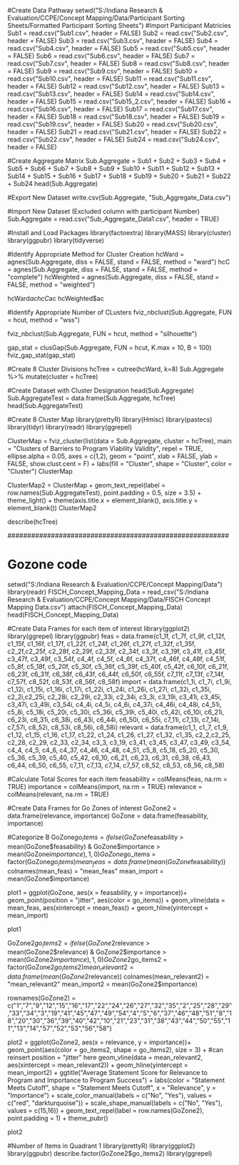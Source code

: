 #Create Data Pathway
setwd("S:/Indiana Research & Evaluation/CCPE/Concept Mapping/Data/Participant Sorting Sheets/Formatted Participant Sorting Sheets")
#Import Participant Matricies
Sub1 = read.csv("Sub1.csv", header = FALSE)
Sub2 = read.csv("Sub2.csv", header = FALSE)
Sub3 = read.csv("Sub3.csv", header = FALSE)
Sub4 = read.csv("Sub4.csv", header = FALSE)
Sub5 = read.csv("Sub5.csv", header = FALSE)
Sub6 = read.csv("Sub6.csv", header = FALSE)
Sub7 = read.csv("Sub7.csv", header = FALSE)
Sub8 = read.csv("Sub8.csv", header = FALSE)
Sub9 = read.csv("Sub9.csv", header = FALSE)
Sub10 = read.csv("Sub10.csv", header = FALSE)
Sub11 = read.csv("Sub11.csv", header = FALSE)
Sub12 = read.csv("Sub12.csv", header = FALSE)
Sub13 = read.csv("Sub13.csv", header = FALSE)
Sub14 = read.csv("Sub14.csv", header = FALSE)
Sub15 = read.csv("Sub15_2.csv", header = FALSE)
Sub16 = read.csv("Sub16.csv", header = FALSE)
Sub17 = read.csv("Sub17.csv", header = FALSE)
Sub18 = read.csv("Sub18.csv", header = FALSE)
Sub19 = read.csv("Sub19.csv", header = FALSE)
Sub20 = read.csv("Sub20.csv", header = FALSE)
Sub21 = read.csv("Sub21.csv", header = FALSE)
Sub22 = read.csv("Sub22.csv", header = FALSE)
Sub24 = read.csv("Sub24.csv", header = FALSE)

#Create Aggregate Matrix
Sub.Aggregate = Sub1 + Sub2 + Sub3 + Sub4 + Sub5 + Sub6 + Sub7 + Sub8 + Sub9 + Sub10 + Sub11 + Sub12 + Sub13 + Sub14 + Sub15 + Sub16 + Sub17 + Sub18 + Sub19 + Sub20 + Sub21 + Sub22 + Sub24
head(Sub.Aggregate)

#Export New Dataset
write.csv(Sub.Aggregate, "Sub_Aggregate_Data.csv")

#Import New Dataset (Excluded column with participant Number)
Sub.Aggregate = read.csv("Sub_Aggregate_Data1.csv", header = TRUE)

#Install and Load Packages
library(factoextra)
library(MASS)
library(cluster)
library(ggpubr)
library(tidyverse)

#Identify Appropriate Method for Cluster Creation
hcWard = agnes(Sub.Aggregate, diss = FALSE, stand = FALSE, method = "ward")
hcC = agnes(Sub.Aggregate, diss = FALSE, stand = FALSE, method = "complete")
hcWeighted = agnes(Sub.Aggregate, diss = FALSE, stand = FALSE, method = "weighted")

hcWard$ac
hcC$ac
hcWeighted$ac

#Identify Appropriate Number of CLusters
fviz_nbclust(Sub.Aggregate, FUN = hcut, method = "wss")

fviz_nbclust(Sub.Aggregate, FUN = hcut, method = "silhouette")

gap_stat = clusGap(Sub.Aggregate, FUN = hcut, K.max = 10, B = 100)
fviz_gap_stat(gap_stat)

#Create 8 Cluster Divisions
hcTree = cutree(hcWard, k=8)
Sub.Aggregate %>%
  mutate(cluster = hcTree)

#Create Dataset with Cluster Designation
head(Sub.Aggregate)
Sub.AggregateTest = data.frame(Sub.Aggregate, hcTree)
head(Sub.AggregateTest)

#Create 8 Cluster Map
library(prettyR)
library(Hmisc)
library(pastecs)
library(tidyr)
library(readr)
library(ggrepel)

ClusterMap = fviz_cluster(list(data = Sub.Aggregate, cluster = hcTree), main = "Clusters of Barriers to Program Viability Validity", repel = TRUE, ellipse.alpha = 0.05, axes = c(1,2), geom = "point", xlab = FALSE, ylab = FALSE, show.clust.cent = F) +
  labs(fill = "Cluster", shape = "Cluster", color = "Cluster")
ClusterMap

ClusterMap2 = ClusterMap + 
  geom_text_repel(label = row.names(Sub.AggregateTest), point.padding = 0.5, size = 3.5) +
  theme_light() +
  theme(axis.title.x = element_blank(), axis.title.y = element_blank())
ClusterMap2


describe(hcTree)


########################################################
# Gozone code
setwd("S:/Indiana Research & Evaluation/CCPE/Concept Mapping/Data")
library(readr)
FISCH_Concept_Mapping_Data = read_csv("S:/Indiana Research & Evaluation/CCPE/Concept Mapping/Data/FISCH Concept Mapping Data.csv")
attach(FISCH_Concept_Mapping_Data)
head(FISCH_Concept_Mapping_Data)


#Create Data Frames for each item of interest
library(ggplot2)
library(ggrepel)
library(ggpubr)
feas = data.frame(c1_1f, c1_7f, c1_9f, c1_12f, c1_15f, c1_16f, c1_17f, c1_22f, c1_24f,	c1_26f,	c1_27f,	c1_32f,	c1_35f,	c2_2f,c2_25f,	c2_28f,	c2_29f,	c2_33f,	c2_34f,	c3_3f,	c3_19f,	c3_41f,	c3_45f,	c3_47f,	c3_49f,	c3_54f,	c4_4f,	c4_5f,	c4_6f,	c4_37f,	c4_46f,	c4_48f,	c4_51f,	c5_8f,	c5_18f,	c5_20f,	c5_30f,	c5_36f,	c5_39f,	c5_40f,	c5_42f,	c6_10f,	c6_21f,	c6_23f,	c6_31f,	c6_38f,	c6_43f,	c6_44f,	c6_50f,	c6_55f,	c7_11f,	c7_13f,	c7_14f,	c7_57f,	c8_52f,	c8_53f,	c8_56f,	c8_58f)
import = data.frame(c1_1i, c1_7i, c1_9i, c1_12i, c1_15i, c1_16i, c1_17i, c1_22i, c1_24i,	c1_26i,	c1_27i,	c1_32i,	c1_35i,	c2_2i,c2_25i,	c2_28i,	c2_29i,	c2_33i,	c2_34i,	c3_3i,	c3_19i,	c3_41i,	c3_45i,	c3_47i,	c3_49i,	c3_54i,	c4_4i,	c4_5i,	c4_6i,	c4_37i,	c4_46i,	c4_48i,	c4_51i,	c5_8i,	c5_18i,	c5_20i,	c5_30i,	c5_36i,	c5_39i,	c5_40i,	c5_42i,	c6_10i,	c6_21i,	c6_23i,	c6_31i,	c6_38i,	c6_43i,	c6_44i,	c6_50i,	c6_55i,	c7_11i,	c7_13i,	c7_14i,	c7_57i,	c8_52i,	c8_53i,	c8_56i,	c8_58i)
relevant = data.frame(c1_1, c1_7, c1_9, c1_12, c1_15, c1_16, c1_17, c1_22, c1_24,	c1_26,	c1_27,	c1_32,	c1_35,	c2_2,c2_25,	c2_28,	c2_29,	c2_33,	c2_34,	c3_3,	c3_19,	c3_41,	c3_45,	c3_47,	c3_49,	c3_54,	c4_4,	c4_5,	c4_6,	c4_37,	c4_46,	c4_48,	c4_51,	c5_8,	c5_18,	c5_20,	c5_30,	c5_36,	c5_39,	c5_40,	c5_42,	c6_10,	c6_21,	c6_23,	c6_31,	c6_38,	c6_43,	c6_44,	c6_50,	c6_55,	c7_11,	c7_13,	c7_14,	c7_57,	c8_52,	c8_53,	c8_56,	c8_58)

#Calculate Total Scores for each item
feasability = colMeans(feas, na.rm = TRUE)
importance = colMeans(import, na.rm = TRUE)
relevance = colMeans(relevant, na.rm = TRUE)

#Create Data Frames for Go Zones of interest
GoZone2 = data.frame(relevance, importance)
GoZone = data.frame(feasability, importance)

#Categorize B
GoZone$go_items = ifelse(GoZone$feasability > mean(GoZone$feasability) & GoZone$importance > mean(GoZone$importance), 1, 0)
GoZone$go_items = factor(GoZone$go_items)
mean_feas = data.frame(mean(GoZone$feasability))
colnames(mean_feas) = "mean_feas"
mean_import = mean(GoZone$importance)

plot1 = ggplot(GoZone, aes(x =  feasability, y = importance))+
  geom_point(position = "jitter", aes(color = go_items)) +
  geom_vline(data = mean_feas, aes(xintercept = mean_feas)) +
  geom_hline(yintercept = mean_import)

plot1

GoZone2$go_items2 = ifelse(GoZone2$relevance > mean(GoZone2$relevance) & GoZone2$importance > mean(GoZone2$importance), 1, 0)
GoZone2$go_items2 = factor(GoZone2$go_items2)
mean_relevant2 = data.frame(mean(GoZone2$relevance))
colnames(mean_relevant2) = "mean_relevant2"
mean_import2 = mean(GoZone2$importance)

rownames(GoZone2) = c("1","7","9","12","15","16","17","22","24","26","27","32","35","2","25","28","29","33","34","3","19","41","45","47","49","54","4","5","6","37","46","48","51","8","18","20","30","36","39","40","42","10","21","23","31","38","43","44","50","55","11","13","14","57","52","53","56","58")

plot2 = ggplot(GoZone2, aes(x =  relevance, y = importance))+
  geom_point(aes(color = go_items2, shape = go_items2), size = 3) + #can reinsert position = "jitter" here
  geom_vline(data = mean_relevant2, aes(xintercept = mean_relevant2)) +
  geom_hline(yintercept = mean_import2) +
  ggtitle("Average Statement Score for Relevance to Program and Importance to Program Success") +
  labs(color = "Statement Meets Cutoff", shape = "Statement Meets Cutoff", x = "Relevance", y = "Importance") +
  scale_color_manual(labels = c("No", "Yes"), values = c("red", "darkturquoise")) +
  scale_shape_manual(labels = c("No", "Yes"), values = c(15,16)) +
  geom_text_repel(label = row.names(GoZone2), point.padding = 1) +
  theme_pubr()

plot2

#Number of Items in Quadrant 1
library(prettyR)
library(ggplot2)
library(ggpubr)
describe.factor(GoZone2$go_items2)
library(ggrepel)
